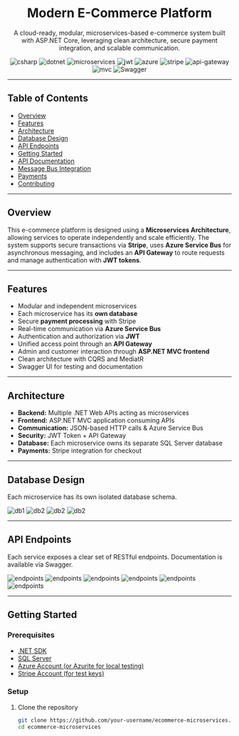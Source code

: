 <div align="center">
  <h1>Modern E-Commerce Platform</h1>
  <p>A cloud-ready, modular, microservices-based e-commerce system built with ASP.NET Core, leveraging clean architecture, secure payment integration, and scalable communication.</p>
  
  <img src="https://img.shields.io/badge/C%23-239120?style=for-the-badge&logo=csharp&logoColor=white" alt="csharp" />
  <img src="https://img.shields.io/badge/.NET-512BD4?style=for-the-badge&logo=dotnet&logoColor=white" alt="dotnet" />
  <img src="https://img.shields.io/badge/Microservices-00BFFF?style=for-the-badge&logo=microstrategy&logoColor=white" alt="microservices" />
  <img src="https://img.shields.io/badge/JWT-000000?style=for-the-badge&logo=JSON%20web%20tokens&logoColor=white" alt="jwt">
  <img src="https://img.shields.io/badge/Azure_Service_Bus-0078D4?style=for-the-badge&logo=microsoftazure&logoColor=white" alt="azure">
  <img src="https://img.shields.io/badge/Stripe-635BFF?style=for-the-badge&logo=stripe&logoColor=white" alt="stripe" />
  <img src="https://img.shields.io/badge/API%20Gateway-FF9900?style=for-the-badge&logo=amazonapi&logoColor=white" alt="api-gateway" />
  <img src="https://img.shields.io/badge/MVC%20Frontend-FF69B4?style=for-the-badge&logo=dotnet&logoColor=white" alt="mvc" />
  <img src="https://img.shields.io/badge/Swagger-85EA2D?style=for-the-badge&logo=Swagger&logoColor=white" alt="Swagger" />
</div>

---

## Table of Contents

- [Overview](#overview)
- [Features](#features)
- [Architecture](#architecture)
- [Database Design](#database-design)
- [API Endpoints](#api-endpoints)
- [Getting Started](#getting-started)
- [API Documentation](#api-documentation)
- [Message Bus Integration](#message-bus-integration)
- [Payments](#payments)
- [Contributing](#contributing)

---

## Overview

This e-commerce platform is designed using a **Microservices Architecture**, allowing services to operate independently and scale efficiently. The system supports secure transactions via **Stripe**, uses **Azure Service Bus** for asynchronous messaging, and includes an **API Gateway** to route requests and manage authentication with **JWT tokens**.

---

## Features

- Modular and independent microservices
- Each microservice has its **own database**
- Secure **payment processing** with Stripe
- Real-time communication via **Azure Service Bus**
- Authentication and authorization via **JWT**
- Unified access point through an **API Gateway**
- Admin and customer interaction through **ASP.NET MVC frontend**
- Clean architecture with CQRS and MediatR
- Swagger UI for testing and documentation

---

## Architecture

- **Backend:** Multiple .NET Web APIs acting as microservices  
- **Frontend:** ASP.NET MVC application consuming APIs  
- **Communication:** JSON-based HTTP calls & Azure Service Bus  
- **Security:** JWT Token + API Gateway  
- **Database:** Each microservice owns its separate SQL Server database  
- **Payments:** Stripe integration for checkout  

---

## Database Design

Each microservice has its own isolated database schema.

![db1](./assets/01.png)
![db2](./assets/02.png)
![db2](./assets/03.png)
![db2](./assets/04.png)

---

## API Endpoints

Each service exposes a clear set of RESTful endpoints. Documentation is available via Swagger.

![endpoints](./assets/05.png)
![endpoints](./assets/06.png)
![endpoints](./assets/07.png)
![endpoints](./assets/08.png)
![endpoints](./assets/09.png)
![endpoints](./assets/010.png)

---

## Getting Started

### Prerequisites

- [.NET SDK](https://dotnet.microsoft.com/en-us/download)
- [SQL Server](https://www.microsoft.com/en-us/sql-server/sql-server-downloads)
- [Azure Account (or Azurite for local testing)](https://azure.microsoft.com/)
- [Stripe Account (for test keys)](https://stripe.com/docs/testing)

### Setup

1. Clone the repository

   ```bash
   git clone https://github.com/your-username/ecommerce-microservices.git
   cd ecommerce-microservices
